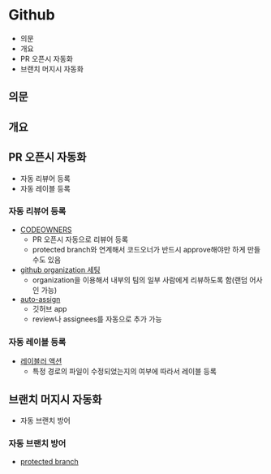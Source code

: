 # Github

- 의문
- 개요
- PR 오픈시 자동화
- 브랜치 머지시 자동화

## 의문

## 개요

## PR 오픈시 자동화

- 자동 리뷰어 등록
- 자동 레이블 등록

### 자동 리뷰어 등록

- [CODEOWNERS](https://docs.github.com/en/repositories/managing-your-repositorys-settings-and-features/customizing-your-repository/about-code-owners)
  - PR 오픈시 자동으로 리뷰어 등록
  - protected branch와 연계해서 코드오너가 반드시 approve해야만 하게 만들 수도 있음
- [github organization 세팅](https://docs.github.com/en/organizations/organizing-members-into-teams/managing-code-review-settings-for-your-team)
  - organization을 이용해서 내부의 팀의 일부 사람에게 리뷰하도록 함(랜덤 어사인 가능)
- [auto-assign](https://github.com/kentaro-m/auto-assign/)
  - 깃허브 app
  - review나 assignees를 자동으로 추가 가능

### 자동 레이블 등록

- [레이블러 액션](https://github.com/actions/labeler)
  - 특정 경로의 파일이 수정되었는지의 여부에 따라서 레이블 등록

## 브랜치 머지시 자동화

- 자동 브랜치 방어

### 자동 브랜치 방어

- [protected branch](https://docs.github.com/en/repositories/configuring-branches-and-merges-in-your-repository/defining-the-mergeability-of-pull-requests/about-protected-branches#require-pull-request-reviews-before-merging)
